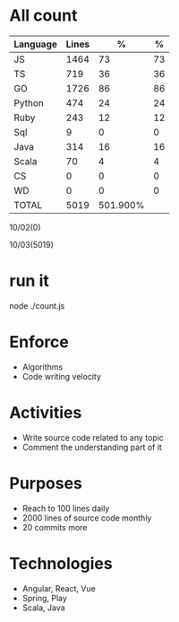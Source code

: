 # All count
|Language|Lines|%|%|
|----------|-------|--------|--------|
|JS   |1464|73|73|
|TS   |719|36|36|
|GO   |1726|86|86|
|Python |474|24|24|
|Ruby|243|12|12|
|Sql |9|0|0|
|Java |314|16|16|
|Scala|70|4|4|
|CS   |0|0|0|
|WD   |0|0|0|
|TOTAL|5019|501.900%|
10/02(0)

10/03(5019)


# run it
node ./count.js
    
# Enforce
* Algorithms
* Code writing velocity

# Activities
* Write source code related to any topic
* Comment the understanding part of it
    
# Purposes
* Reach to 100 lines daily
* 2000 lines of source code monthly
* 20 commits more

# Technologies
* Angular, React, Vue
* Spring, Play
* Scala, Java
